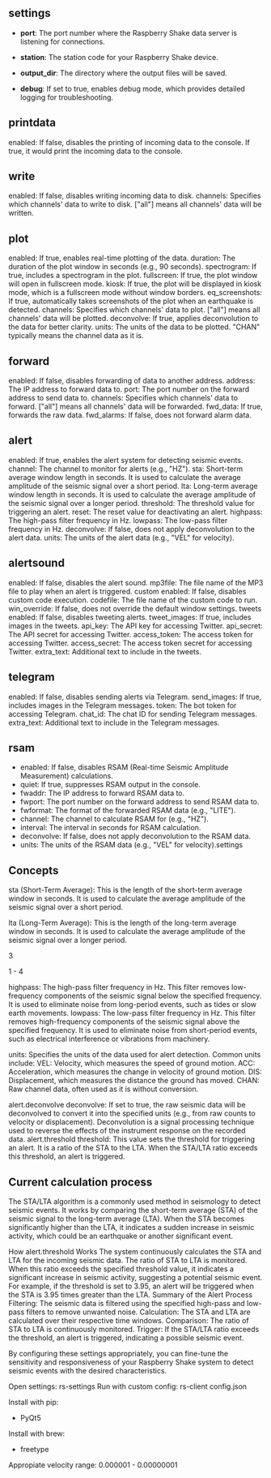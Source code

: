 ## settings
- **port**: The port number where the Raspberry Shake data server is listening for connections.

- **station**: The station code for your Raspberry Shake device.

- **output_dir**: The directory where the output files will be saved.

- **debug**: If set to true, enables debug mode, which provides detailed logging for troubleshooting.

## printdata
enabled: If false, disables the printing of incoming data to the console. If true, it would print the incoming data to the console.

## write
enabled: If false, disables writing incoming data to disk.
channels: Specifies which channels' data to write to disk. ["all"] means all channels' data will be written.

## plot
enabled: If true, enables real-time plotting of the data.
duration: The duration of the plot window in seconds (e.g., 90 seconds).
spectrogram: If true, includes a spectrogram in the plot.
fullscreen: If true, the plot window will open in fullscreen mode.
kiosk: If true, the plot will be displayed in kiosk mode, which is a fullscreen mode without window borders.
eq_screenshots: If true, automatically takes screenshots of the plot when an earthquake is detected.
channels: Specifies which channels' data to plot. ["all"] means all channels' data will be plotted.
deconvolve: If true, applies deconvolution to the data for better clarity.
units: The units of the data to be plotted. "CHAN" typically means the channel data as it is.

## forward
enabled: If false, disables forwarding of data to another address.
address: The IP address to forward data to.
port: The port number on the forward address to send data to.
channels: Specifies which channels' data to forward. ["all"] means all channels' data will be forwarded.
fwd_data: If true, forwards the raw data.
fwd_alarms: If false, does not forward alarm data.

## alert
enabled: If true, enables the alert system for detecting seismic events.
channel: The channel to monitor for alerts (e.g., "HZ").
sta: Short-term average window length in seconds. It is used to calculate the average amplitude of the seismic signal over a short period.
lta: Long-term average window length in seconds. It is used to calculate the average amplitude of the seismic signal over a longer period.
threshold: The threshold value for triggering an alert.
reset: The reset value for deactivating an alert.
highpass: The high-pass filter frequency in Hz.
lowpass: The low-pass filter frequency in Hz.
deconvolve: If false, does not apply deconvolution to the alert data.
units: The units of the alert data (e.g., "VEL" for velocity).

## alertsound
enabled: If false, disables the alert sound.
mp3file: The file name of the MP3 file to play when an alert is triggered.
custom
enabled: If false, disables custom code execution.
codefile: The file name of the custom code to run.
win_override: If false, does not override the default window settings.
tweets
enabled: If false, disables tweeting alerts.
tweet_images: If true, includes images in the tweets.
api_key: The API key for accessing Twitter.
api_secret: The API secret for accessing Twitter.
access_token: The access token for accessing Twitter.
access_secret: The access token secret for accessing Twitter.
extra_text: Additional text to include in the tweets.

## telegram
enabled: If false, disables sending alerts via Telegram.
send_images: If true, includes images in the Telegram messages.
token: The bot token for accessing Telegram.
chat_id: The chat ID for sending Telegram messages.
extra_text: Additional text to include in the Telegram messages.

## rsam
- enabled: If false, disables RSAM (Real-time Seismic Amplitude Measurement) calculations.
- quiet: If true, suppresses RSAM output in the console.
- fwaddr: The IP address to forward RSAM data to.
- fwport: The port number on the forward address to send RSAM data to.
- fwformat: The format of the forwarded RSAM data (e.g., "LITE").
- channel: The channel to calculate RSAM for (e.g., "HZ").
- interval: The interval in seconds for RSAM calculation.
- deconvolve: If false, does not apply deconvolution to the RSAM data.
- units: The units of the RSAM data (e.g., "VEL" for velocity).settings

## Concepts

sta (Short-Term Average): This is the length of the short-term average window in seconds. It is used to calculate the average amplitude of the seismic signal over a short period.

lta (Long-Term Average): This is the length of the long-term average window in seconds. It is used to calculate the average amplitude of the seismic signal over a longer period.

3

1 - 4

highpass: The high-pass filter frequency in Hz. This filter removes low-frequency components of the seismic signal below the specified frequency. It is used to eliminate noise from long-period events, such as tides or slow earth movements.
lowpass: The low-pass filter frequency in Hz. This filter removes high-frequency components of the seismic signal above the specified frequency. It is used to eliminate noise from short-period events, such as electrical interference or vibrations from machinery.

units: Specifies the units of the data used for alert detection. Common units include:
VEL: Velocity, which measures the speed of ground motion.
ACC: Acceleration, which measures the change in velocity of ground motion.
DIS: Displacement, which measures the distance the ground has moved.
CHAN: Raw channel data, often used as it is without conversion.

alert.deconvolve
deconvolve: If set to true, the raw seismic data will be deconvolved to convert it into the specified units (e.g., from raw counts to velocity or displacement). Deconvolution is a signal processing technique used to reverse the effects of the instrument response on the recorded data.
alert.threshold
threshold: This value sets the threshold for triggering an alert. It is a ratio of the STA to the LTA. When the STA/LTA ratio exceeds this threshold, an alert is triggered.

## Current calculation process

The STA/LTA algorithm is a commonly used method in seismology to detect seismic events. It works by comparing the short-term average (STA) of the seismic signal to the long-term average (LTA). When the STA becomes significantly higher than the LTA, it indicates a sudden increase in seismic activity, which could be an earthquake or another significant event.

How alert.threshold Works
The system continuously calculates the STA and LTA for the incoming seismic data.
The ratio of STA to LTA is monitored.
When this ratio exceeds the specified threshold value, it indicates a significant increase in seismic activity, suggesting a potential seismic event.
For example, if the threshold is set to 3.95, an alert will be triggered when the STA is 3.95 times greater than the LTA.
Summary of the Alert Process
Filtering: The seismic data is filtered using the specified high-pass and low-pass filters to remove unwanted noise.
Calculation: The STA and LTA are calculated over their respective time windows.
Comparison: The ratio of STA to LTA is continuously monitored.
Trigger: If the STA/LTA ratio exceeds the threshold, an alert is triggered, indicating a possible seismic event.

By configuring these settings appropriately, you can fine-tune the sensitivity and responsiveness of your Raspberry Shake system to detect seismic events with the desired characteristics.

Open settings: rs-settings
Run with custom config: rs-client config.json

Install with pip:

- PyQt5

Install with brew: 
- freetype

Appropiate velocity range: 0.000001 - 0.00000001